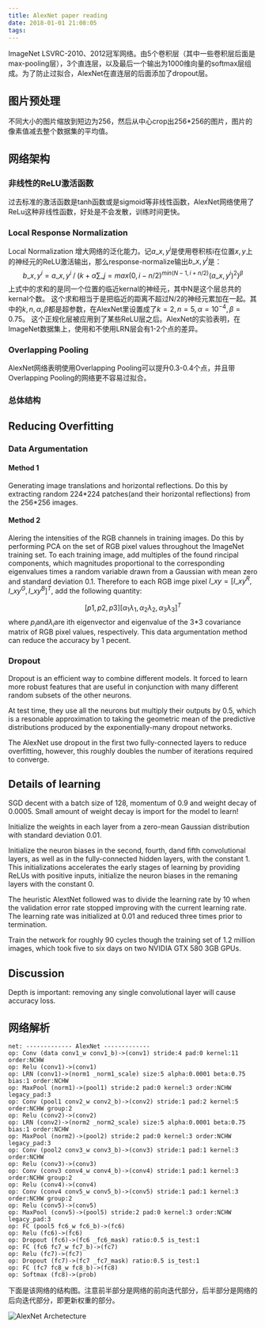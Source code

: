 ```yaml
---
title: AlexNet paper reading
date: 2018-01-01 21:08:05
tags:
---
```



ImageNet LSVRC-2010、2012冠军网络。由5个卷积层（其中一些卷积层后面是max-pooling层），3个直连层，以及最后一个输出为1000维向量的softmax层组成。为了防止过拟合，AlexNet在直连层的后面添加了dropout层。

## 图片预处理

不同大小的图片缩放到短边为256，然后从中心crop出256*256的图片，图片的像素值减去整个数据集的平均值。

## 网络架构
### 非线性的ReLU激活函数
过去标准的激活函数是tanh函数或是sigmoid等非线性函数，AlexNet网络使用了ReLu这种非线性函数，好处是不会发散，训练时间更快。

### Local Response Normalization
Local Normalization 增大网络的泛化能力。记$a\_{x,y}^{i}$是使用卷积核i在位置$x,y$上的神经元的ReLU激活输出，那么response-normalize输出$b\_{x,y}^{i}$是：
$$
b\_{x,y}^{i} = a\_{x,y}^{i} \; / \; (k + \alpha \sum\_{j=max(0,i-n/2)}^{min(N-1,i+n/2)} (a\_{x,y}^{i})^2)^{\beta}
$$
上式中的求和的是同一个位置的临近kernal的神经元，其中N是这个层总共的kernal个数。 这个求和相当于是把临近的距离不超过N/2的神经元累加在一起。其中的$k,n,\alpha,\beta$都是超参数，在AlexNet里设置成了$k=2,n=5,\alpha = 10^{-4}, \beta = 0.75$。
这个正规化层被应用到了某些ReLU层之后。AlexNet的实验表明，在ImageNet数据集上，使用和不使用LRN层会有1-2个点的差异。

### Overlapping Pooling
AlexNet网络表明使用Overlapping Pooling可以提升0.3-0.4个点，并且带Overlapping Pooling的网络更不容易过拟合。

### 总体结构


## Reducing Overfitting
### Data Argumentation
#### Method 1
Generating image translations and horizontal reflections.
Do this by extracting random 224\*224 patches(and their horizontal reflections) from the 256\*256 images.

#### Method 2
Alering the intensities of the RGB channels in training images.
Do this by performing PCA on the set of RGB pixel values throughout the ImageNet training set. To each training image, add multiples of the found rincipal components, which magnitudes proportional to the corresponding eigenvalues times  a random variable drawn from a Gaussian with mean zero and standard deviation 0.1. Therefore to each RGB imge pixel $I\_{xy}=[I\_{xy}^{R}, I\_{xy}^{G}, I\_{xy}^{B}]^{T}$, add the following quantity:

$$[p1, p2, p3][\alpha_1\lambda_1, \alpha_2\lambda_2, \alpha_3\lambda_3]^T$$
where $p_i$and$\lambda_i$are ith eigenvector and eigenvalue of the 3\*3 covariance matrix of RGB pixel values, respectively.
This data argumentation method can reduce the accuracy by 1 pecent.

### Dropout

Dropout is an efficient way to combine different models. It forced to learn more robust features that are useful in conjunction with many different random subsets of the other neurons. 

At test time, they use all the neurons but multiply their outputs by 0.5, which is a resonable approximation to taking the geometric mean of the predictive distributions produced by the exponentially-many dropout networks.

The AlexNet use dropout in the first two fully-connected layers to reduce overfitting, however, this roughly doubles the number of iterations required to converge.

## Details of learning
SGD decent with a batch size of 128, momentum of 0.9 and weight decay of 0.0005.
Small amount of weight decay is import for the model to learn!

Initialize the weights in each layer from a zero-mean Gaussian distribution with standard deviation 0.01. 

Initialize the neuron biases in the second, fourth, dand fifth convolutional layers, as well as in the fully-connected hidden layers, with the constant 1. This initializations accelerates the early stages of learning by providing ReLUs with positive inputs, initialize the neuron biases in the remaning layers with the constant 0.

The heuristic AlextNet followed was to divide the learning rate by 10 when the validation error rate stopped improving with the current learning rate. The learning rate was initialized at 0.01 and reduced three times prior to termination.

Train the network for roughly 90 cycles though the training set of 1.2 million images, which took five to six days on two NVIDIA GTX 580 3GB GPUs.


## Discussion
Depth is important: removing any single convolutional layer will cause accuracy loss.


## 网络解析
```
net: ------------- AlexNet -------------
op: Conv (data conv1_w conv1_b)->(conv1) stride:4 pad:0 kernel:11 order:NCHW
op: Relu (conv1)->(conv1)
op: LRN (conv1)->(norm1 _norm1_scale) size:5 alpha:0.0001 beta:0.75 bias:1 order:NCHW
op: MaxPool (norm1)->(pool1) stride:2 pad:0 kernel:3 order:NCHW legacy_pad:3
op: Conv (pool1 conv2_w conv2_b)->(conv2) stride:1 pad:2 kernel:5 order:NCHW group:2
op: Relu (conv2)->(conv2)
op: LRN (conv2)->(norm2 _norm2_scale) size:5 alpha:0.0001 beta:0.75 bias:1 order:NCHW
op: MaxPool (norm2)->(pool2) stride:2 pad:0 kernel:3 order:NCHW legacy_pad:3
op: Conv (pool2 conv3_w conv3_b)->(conv3) stride:1 pad:1 kernel:3 order:NCHW
op: Relu (conv3)->(conv3)
op: Conv (conv3 conv4_w conv4_b)->(conv4) stride:1 pad:1 kernel:3 order:NCHW group:2
op: Relu (conv4)->(conv4)
op: Conv (conv4 conv5_w conv5_b)->(conv5) stride:1 pad:1 kernel:3 order:NCHW group:2
op: Relu (conv5)->(conv5)
op: MaxPool (conv5)->(pool5) stride:2 pad:0 kernel:3 order:NCHW legacy_pad:3
op: FC (pool5 fc6_w fc6_b)->(fc6)
op: Relu (fc6)->(fc6)
op: Dropout (fc6)->(fc6 _fc6_mask) ratio:0.5 is_test:1
op: FC (fc6 fc7_w fc7_b)->(fc7)
op: Relu (fc7)->(fc7)
op: Dropout (fc7)->(fc7 _fc7_mask) ratio:0.5 is_test:1
op: FC (fc7 fc8_w fc8_b)->(fc8)
op: Softmax (fc8)->(prob)
```
下面是该网络的结构图。注意前半部分是网络的前向迭代部分，后半部分是网络的后向迭代部分，即更新权重的部分。

![AlexNet Archetecture](/images/blogs/alexnet/archetecture.png)